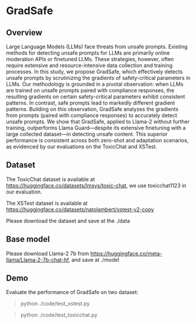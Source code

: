 # GradSafe

## Overview
Large Language Models (LLMs) face threats from unsafe prompts.
Existing methods for detecting unsafe prompts for LLMs are primarily online moderation APIs or finetuned LLMs. These strategies, however, often require extensive and resource-intensive data collection and training processes.
In this study, we propose GradSafe, which effectively detects unsafe prompts by scrutinizing the gradients of safety-critical parameters in LLMs. 
Our methodology is grounded in a pivotal observation: when LLMs are trained on unsafe prompts paired with compliance responses, the resulting gradients on certain safety-critical parameters exhibit consistent patterns. In contrast, safe prompts lead to markedly different gradient patterns.
Building on this observation, GradSafe analyzes the gradients from prompts (paired with compliance responses) to accurately detect unsafe prompts. 
We show that GradSafe, applied to Llama-2 without further training, outperforms Llama Guard—despite its extensive finetuning with a large collected dataset—in detecting unsafe content. 
This superior performance is consistent across both zero-shot and adaptation scenarios, as evidenced by our evaluations on the ToxicChat and XSTest.


## Dataset

The ToxicChat dataset is available at https://huggingface.co/datasets/lmsys/toxic-chat, we use toxicchat1123 in our evaluation.

The XSTest dataset is available at https://huggingface.co/datasets/natolambert/xstest-v2-copy

Please download the dataset and save at the ./data

## Base model

Please download Llama-2 7b from https://huggingface.co/meta-llama/Llama-2-7b-chat-hf, and save at ./model

## Demo

Evaluate the performance of GradSafe on two dataset:

> python ./code/test_xstest.py

> python ./code/test_toxicchat.py



